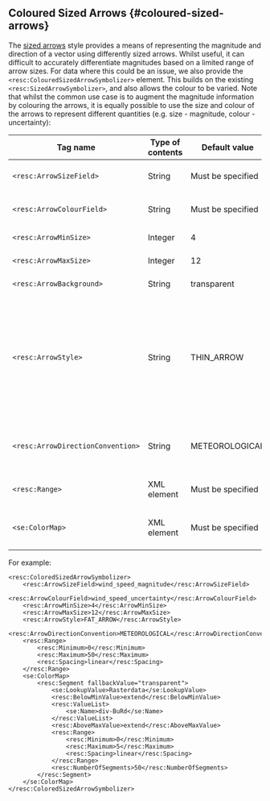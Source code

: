 ## Coloured Sized Arrows {#coloured-sized-arrows}

The [sized arrows](sized_arrows.md) style provides a means of representing the magnitude and direction of a vector using differently sized arrows.  Whilst useful, it can difficult to accurately differentiate magnitudes based on a limited range of arrow sizes.  For data where this could be an issue, we also provide the `<resc:ColouredSizedArrowSymbolizer>` element.  This builds on the existing `<resc:SizedArrowSymbolizer>`, and also allows the colour to be varied.  Note that whilst the common use case is to augment the magnitude information by colouring the arrows, it is equally possible to use the size and colour of the arrows to represent different quantities (e.g. size - magnitude, colour - uncertainty):

| Tag name | Type of contents | Default value | Description |
| --- | --- | --- | --- |
| `<resc:ArrowSizeField>` | String | Must be specified | The data layer named used to scale the arrows |
| `<resc:ArrowColourField>` | String | Must be specified | The data layer named used to colour the arrows |
| `<resc:ArrowMinSize>` | Integer | 4 | The minimum size (in pixels) of the arrows |
| `<resc:ArrowMaxSize>` | Integer | 12 | The maximum size (in pixels) of the arrows |
| `<resc:ArrowBackground>` | String | transparent | Colour of the background |
| `<resc:ArrowStyle>` | String | THIN_ARROW | Style of the arrows to plot.  Accepts the values "THIN_ARROW" (a normal arrow), "FAT_ARROW" (a wider version), "TRI_ARROW" (a long isosceles triangle), "UPSTREAM" (dots with a line pointing in the desired direction) |
| `<resc:ArrowDirectionConvention>` | String | METEOROLOGICAL | Convention for the arrows direction. Accepts the values "METEOROLOGICAL", "OCEANOGRAPHIC" |
| `<resc:Range>` | XML element | Must be specified | Specifies the range of the data used to scale the arrows |
| `<se:ColorMap>` | XML element | Must be specified | Specifies the colour mapping between data values and arrow colour |

For example:

```
<resc:ColoredSizedArrowSymbolizer>
    <resc:ArrowSizeField>wind_speed_magnitude</resc:ArrowSizeField>
    <resc:ArrowColourField>wind_speed_uncertainty</resc:ArrowColourField>
    <resc:ArrowMinSize>4</resc:ArrowMinSize>
    <resc:ArrowMaxSize>12</resc:ArrowMaxSize>
    <resc:ArrowStyle>FAT_ARROW</resc:ArrowStyle>
    <resc:ArrowDirectionConvention>METEOROLOGICAL</resc:ArrowDirectionConvention>
    <resc:Range>
        <resc:Minimum>0</resc:Minimum>
        <resc:Maximum>50</resc:Maximum>
        <resc:Spacing>linear</resc:Spacing>
    </resc:Range>
    <se:ColorMap>
        <resc:Segment fallbackValue="transparent">
            <se:LookupValue>Rasterdata</se:LookupValue>
            <resc:BelowMinValue>extend</resc:BelowMinValue>
            <resc:ValueList>
                <se:Name>div-BuRd</se:Name>
            </resc:ValueList>
            <resc:AboveMaxValue>extend</resc:AboveMaxValue>
            <resc:Range>
                <resc:Minimum>0</resc:Minimum>
                <resc:Maximum>5</resc:Maximum>
                <resc:Spacing>linear</resc:Spacing>
            </resc:Range>
            <resc:NumberOfSegments>50</resc:NumberOfSegments>
        </resc:Segment>
    </se:ColorMap>
</resc:ColoredSizedArrowSymbolizer>
```